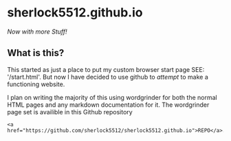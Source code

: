 
# sherlock5512.github.io

_Now with more Stuff!_

## What is this?

This started as just a place to put my custom browser start page SEE: '/start.html'. But now I have decided to use github to _attempt_ to make a functioning website.

I plan on writing the majority of this using wordgrinder for both the normal HTML pages and any markdown documentation for it. The wordgrinder page set is availible in this Github repository

    <a href="https://github.com/sherlock5512/sherlock5512.github.io">REPO</a>.
